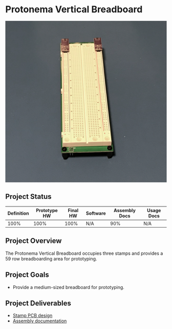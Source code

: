 # Protonema Vertical Breadboard
![Photo of a 1012A Horizontal Breadboard stamp](1012-8010/images/1012A.jpg)

## Project Status

Definition | Prototype HW | Final HW | Software | Assembly Docs | Usage Docs |
|-|-|-|-|-|-|
100% | 100% | 100% | N/A | 90% | N/A |

## Project Overview
The Protonema Vertical Breadboard occupies three stamps and provides a 59 row breadboarding area for prototyping.

## Project Goals
* Provide a medium-sized breadboard for prototyping.

## Project Deliverables
* [Stamp PCB design](https://github.com/dslik/protonema/tree/main/stamps/1012A/1012-0101/latest)
* [Assembly documentation](https://dslik.github.io/protonema/stamps/1012A/1012-8010.pdf)
